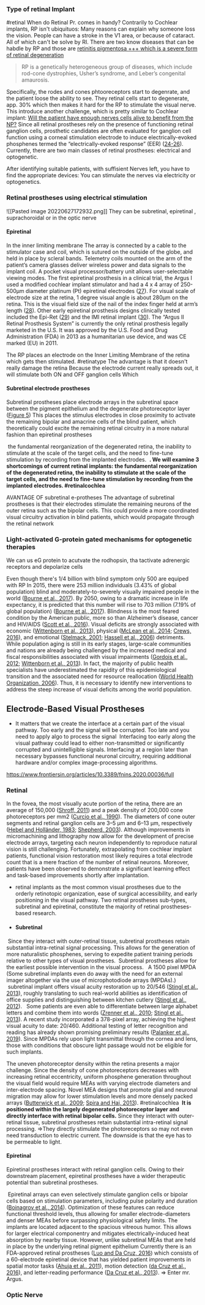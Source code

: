### Type of retinal Implant

#retinal When do Retinal Pr. comes in handy? Contrarily to Cochlear implants, RP isn't ubiquituos: Many reasons can explain why someone loss the vision. People can have a stroke in the V1 area, or because of cataract. All of which can't be solve by RI. There are two know diseases that can be habdle by RP and those are  [retinitis pigmentosa +++ which is a severe form of retinal degeneration](https://www.ncbi.nlm.nih.gov/books/NBK493746/)
>RP is a genetically heterogeneous group of diseases, which include rod-cone dystrophies, Usher’s syndrome, and Leber’s congenital amaurosis.


Specifically, the rodes and cones phtooreceptors start to degenrate, and the patient loose the ability to see. They retinal cells start to degenerate, app. 30% which then  makes it hard for the RP to stimulate the visual nerve. This introduce another challenge, which is pretty similar to Cochlear implant: [Will the patient have enough nerves cells alive to benefit from the NP?](https://www.ncbi.nlm.nih.gov/books/NBK493746/)
	Since all retinal prostheses rely on the presence of functioning retinal ganglion cells, prosthetic candidates are often evaluated for ganglion cell function using a corneal stimulation electrode to induce electrically-evoked phosphenes termed the “electrically-evoked response” (EER) ([24-26](https://www.ncbi.nlm.nih.gov/books/NBK493746/#)). Currently, there are two main classes of retinal prostheses: electrical and optogenetic.

After identifying suitable patients, with suffisient Nerves left, you have to find the appropriate devices: You can stimulate the nerves via electricity or optogenetics. 

### Retinal prostheses using electrical stimulation
![[Pasted image 20220627172932.png]]
They can be  subretinal, epiretinal , suprachoroidal or in the optic nerve
#### Epiretinal 
In the inner limiting membrane
	The array is connected by a cable to the stimulator case and coil, which is sutured on the outside of the globe, and held in place by scleral bands. Telemetry coils mounted on the arm of the patient’s camera glasses deliver wireless power and data signals to the implant coil. A pocket visual processor/battery unit allows user-selectable viewing modes. The first epiretinal prosthesis in a clinical trial, the Argus I used a modified cochlear implant stimulator and had a 4 x 4 array of 250-500µm diameter platinum (Pt) epiretinal electrodes ([27](https://www.ncbi.nlm.nih.gov/books/NBK493746/#)). For visual scale of electrode size at the retina, 1 degree visual angle is about 280µm on the retina. This is the visual field size of the nail of the index finger held at arm’s length ([28](https://www.ncbi.nlm.nih.gov/books/NBK493746/#)). Other early epiretinal prosthesis designs clinically tested included the Epi-Ret ([29](https://www.ncbi.nlm.nih.gov/books/NBK493746/#)) and the IMI retinal implant ([30](https://www.ncbi.nlm.nih.gov/books/NBK493746/#)). The “Argus II Retinal Prosthesis System” is currently the only retinal prosthesis legally marketed in the U.S. It was approved by the U.S. Food and Drug Administration (FDA) in 2013 as a humanitarian use device, and was CE marked (EU) in 2011.

The RP places an electrode on the Inner Limiting Membrane of the retina which gets then stimulated.
#retinatype The advantage is that it doesn't really damage the retina
Because the electrode current really spreads out, it will stimulate both ON and OFF ganglion cells Which 
####  Subretinal electrode prostheses
Subretinal prostheses place electrode arrays in the subretinal space between the pigment epithelium and the degenerate photoreceptor layer ([Figure 5](https://www.ncbi.nlm.nih.gov/books/NBK493746/figure/RetinalProthesis.F5/?report=objectonly))
This places the stimulus electrodes in close proximity to activate the remaining bipolar and amacrine cells of the blind patient, which theoretically could excite the remaining retinal circuitry in a more natural fashion than epiretinal prostheses

 the fundamental reorganization of the degenerated retina, the inability to stimulate at the scale of the target cells, and the need to fine-tune stimulation by recording from the implanted electrodes.
 **. We will examine 3 shortcomings of current retinal implants: the fundamental reorganization of the degenerated retina, the inability to stimulate at the scale of the target cells, and the need to fine-tune stimulation by recording from the implanted electrodes. #retinalcochlea** 


AVANTAGE OF subretinal e-protheses
	The advantage of subretinal prostheses is that their electrodes stimulate the remaining neurons of the outer retina such as the bipolar cells. This could provide a more coordinated visual circuitry activation in blind patients, which would propagate through the retinal network


### Light-activated G-protein gated mechanisms for optogenetic therapies
We can us eG protein to acutvate the rodhopsin, tha tactivate adrenergic receptors and depolarize cells


Even though there's 1/4 billion with blind symptom only 500 are equiped with RP
	In 2015, there were 253 million individuals (3.43% of global population) blind and moderately-to-severely visually impaired people in the world ([Bourne et al., 2017](https://www.frontiersin.org/articles/10.3389/fnins.2020.00036/full#B15)). By 2050, owing to a dramatic increase in life expectancy, it is predicted that this number will rise to 703 million (7.19% of global population) ([Bourne et al., 2017](https://www.frontiersin.org/articles/10.3389/fnins.2020.00036/full#B15)). Blindness is the most feared condition by the American public, more so than Alzheimer’s disease, cancer and HIV/AIDS ([Scott et al., 2016](https://www.frontiersin.org/articles/10.3389/fnins.2020.00036/full#B130)). Visual deficits are strongly associated with economic ([Wittenborn et al., 2013](https://www.frontiersin.org/articles/10.3389/fnins.2020.00036/full#B156)), physical ([McLean et al., 2014](https://www.frontiersin.org/articles/10.3389/fnins.2020.00036/full#B102); [Crews, 2016](https://www.frontiersin.org/articles/10.3389/fnins.2020.00036/full#B39)), and emotional ([Stelmack, 2001](https://www.frontiersin.org/articles/10.3389/fnins.2020.00036/full#B138); [Hassell et al., 2006](https://www.frontiersin.org/articles/10.3389/fnins.2020.00036/full#B63)) detriments. While population aging is still in its early stages, large-scale communities and nations are already being challenged by the increased medical and fiscal responsibilities associated with visual impairments ([Gordois et al., 2012](https://www.frontiersin.org/articles/10.3389/fnins.2020.00036/full#B59); [Wittenborn et al., 2013](https://www.frontiersin.org/articles/10.3389/fnins.2020.00036/full#B156)). In fact, the majority of public health specialists have underestimated the rapidity of this epidemiological transition and the associated need for resource reallocation ([World Health Organization, 2006](https://www.frontiersin.org/articles/10.3389/fnins.2020.00036/full#B158)). Thus, it is necessary to identify new interventions to address the steep increase of visual deficits among the world population.


## Electrode-Based Visual Prostheses

- It matters that we create the interface at a certain part of the visual pathway. Too early and the signal will be corrupted. Too late and you need to apply algo to process the signal
	 Interfacing too early along the visual pathway could lead to either non-transmitted or significantly corrupted and unintelligible signals. Interfacing at a region later than necessary bypasses functional neuronal circuitry, requiring additional hardware and/or complex image-processing algorithms.


https://www.frontiersin.org/articles/10.3389/fnins.2020.00036/full
### Retinal
In the fovea, the most visually acute portion of the retina, there are an average of 150,000 ([Shroff, 2011](https://www.frontiersin.org/articles/10.3389/fnins.2020.00036/full#B134)) and a peak density of 200,000 cone photoreceptors per mm2 ([Curcio et al., 1990](https://www.frontiersin.org/articles/10.3389/fnins.2020.00036/full#B40)). The diameters of cone outer segments and retinal ganglion cells are 3–5 μm and 6–13 μm, respectively ([Hebel and Holländer, 1983](https://www.frontiersin.org/articles/10.3389/fnins.2020.00036/full#B64); [Shepherd, 2003](https://www.frontiersin.org/articles/10.3389/fnins.2020.00036/full#B132)). Although improvements in micromachining and lithography now allow for the development of precise electrode arrays, targeting each neuron independently to reproduce natural vision is still challenging. Fortunately, extrapolating from cochlear implant patients, functional vision restoration most likely requires a total electrode count that is a mere fraction of the number of retinal neurons. Moreover, patients have been observed to demonstrate a significant learning effect and task-based improvements shortly after implantation.
- retinal implants as the most common visual prostheses due to the orderly retinotopic organization, ease of surgical accessibility, and early positioning in the visual pathway. Two retinal prostheses sub-types, subretinal and epiretinal, constitute the majority of retinal prostheses-based research.
- #### Subretinal
 Since they interact with outer-retinal tissue, subretinal prostheses retain substantial intra-retinal signal processing. This allows for the generation of more naturalistic phosphenes, serving to expedite patient training periods relative to other types of visual prostheses.
 Subretinal prostheses allow for the earliest possible intervention in the visual process. 
 A 1500 pixel MPDA
	  (Some subretinal implants even do away with the need for an external imager altogether via the use of microphotodiode arrays (MPDAs).)
 subretinal implant offers visual acuity restoration up to 20/546 ([Stingl et al., 2013](https://www.frontiersin.org/articles/10.3389/fnins.2020.00036/full#B140)), roughly translating to such real-world abilities as identification of office supplies and distinguishing between kitchen cutlery ([Stingl et al., 2012](https://www.frontiersin.org/articles/10.3389/fnins.2020.00036/full#B139)).
	  Some patients are even able to differentiate between large alphabet letters and combine them into words ([Zrenner et al., 2010](https://www.frontiersin.org/articles/10.3389/fnins.2020.00036/full#B161); [Stingl et al., 2013](https://www.frontiersin.org/articles/10.3389/fnins.2020.00036/full#B140)). A recent study incorporated a 378-pixel array, achieving the highest visual acuity to date: 20/460. Additional testing of letter recognition and reading has already shown promising preliminary results ([Palanker et al., 2019](https://www.frontiersin.org/articles/10.3389/fnins.2020.00036/full#B112)). Since MPDAs rely upon light transmittal through the cornea and lens, those with conditions that obscure light passage would not be eligible for such implants.

 The uneven photoreceptor density within the retina presents a major challenge. Since the density of cone photoreceptors decreases with increasing retinal eccentricity, uniform phosphene generation throughout the visual field would require MEAs with varying electrode diameters and inter-electrode spacing. Novel MEA designs that promote glial and neuronal migration may allow for lower stimulation levels and more densely packed arrays ([Butterwick et al., 2009](https://www.frontiersin.org/articles/10.3389/fnins.2020.00036/full#B22); [Spira and Hai, 2013](https://www.frontiersin.org/articles/10.3389/fnins.2020.00036/full#B136)). #retinalcochlea 
 **It is positioned within the largely degenerated photoreceptor layer and directly interface with retinal bipolar cells.** Since they interact with outer-retinal tissue, subretinal prostheses retain substantial intra-retinal signal processing.
=>They directly stimulate the photoreceptors so may not even need transduction to electric current. The downside is that the eye has to be permeable to light.

#### Epiretinal

Epiretinal prostheses interact with retinal ganglion cells. Owing to their downstream placement, epiretinal prostheses have a wider therapeutic potential than subretinal prostheses.

 Epiretinal arrays can even selectively stimulate ganglion cells or bipolar cells based on stimulation parameters, including pulse polarity and duration ([Boinagrov et al., 2014](https://www.frontiersin.org/articles/10.3389/fnins.2020.00036/full#B12)). Optimization of these features can reduce functional threshold levels, thus allowing for smaller electrode-diameters and denser MEAs before surpassing physiological safety limits. The implants are located adjacent to the spacious vitreous humor. This allows for larger electrical componentry and mitigates electrically-induced heat absorption by nearby tissue. However, unlike subretinal MEAs that are held in place by the underlying retinal pigment epithelium
Currently there is an FDA-approved retinal prostheses ([Luo and Da Cruz, 2016](https://www.frontiersin.org/articles/10.3389/fnins.2020.00036/full#B97)) which consists of a 60-electrode epiretinal device that has yielded patient improvements in spatial motor tasks ([Ahuja et al., 2011](https://www.frontiersin.org/articles/10.3389/fnins.2020.00036/full#B2)), motion detection ([da Cruz et al., 2016](https://www.frontiersin.org/articles/10.3389/fnins.2020.00036/full#B42)), and letter-reading performance ([Da Cruz et al., 2013](https://www.frontiersin.org/articles/10.3389/fnins.2020.00036/full#B41)). 
=> Enter mr. Argus. 

### Optic Nerve
